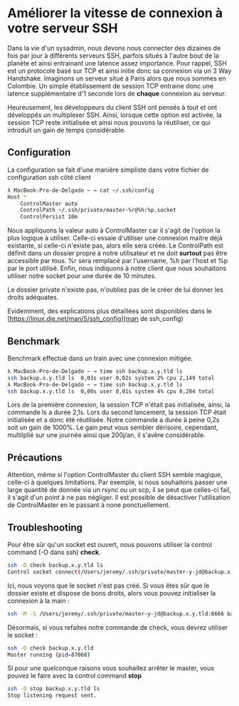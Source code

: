 # Améliorer la vitesse de connexion à votre serveur SSH 
 
Dans la vie d'un sysadmin, nous devons nous connecter des dizaines de 
fois par jour à différents serveurs SSH, parfois situés à l'autre bout 
de la planète et ainsi entrainant une latence assez importance. Pour 
rappel, SSH est un protocole basé sur TCP et ainsi initie donc sa 
connexion via un 3 Way Handshake. Imaginons un serveur situé à Paris 
alors que nous sommes en Colombie. Un simple établissement de session 
TCP entraine donc une latence supplémentaire d'1 seconde lors de 
**chaque** connexion au serveur. 
 
Heureusement, les développeurs du client SSH ont pensés à tout et ont 
développés un multiplexer SSH. Ainsi, lorsque cette option est activée, 
la session TCP reste initialisée et ainsi nous pouvons la réutiliser, ce 
qui introduit un gain de temps considérable. 
 
## Configuration 
 
La configuration se fait d'une manière simpliste dans votre fichier de 
configuration ssh côté client 
 
``` bash 
λ MacBook-Pro-de-Delgado ~ → cat ~/.ssh/config 
Host * 
    ControlMaster auto 
    ControlPath ~/.ssh/private/master-%r@%h:%p.socket 
    ControlPersist 10m 
``` 
 
Nous appliquons la valeur auto à ControlMaster car il s'agit de 
l'option la plus logique à utiliser. Celle-ci essaie d'utiliser une 
connexion maitre déjà existante, si celle-ci n'existe pas, alors elle 
sera créée. Le ControlPath est définit dans un dossier propre à notre 
utilisateur et ne doit **surtout** pas être accessible par tous. %r sera 
remplacé par l'username, %h par l'host et %p par le port utilisé. 
Enfin, nous indiquons à notre client que nous souhaitons utiliser notre 
socket pour une durée de 10 minutes. 
 
Le dossier private n'existe pas, n'oubliez pas de le créer de lui 
donner les droits adéquates. 
 
Evidemment, des explications plus détaillées sont disponibles dans le 
[https://linux.die.net/man/5/ssh_config](man de ssh_config) 
 
## Benchmark 
 
Benchmark effectué dans un train avec une connexion mitigée. 
 
``` bash 
λ MacBook-Pro-de-Delgado ~ → time ssh backup.x.y.tld ls 
ssh backup.x.y.tld ls  0,03s user 0,02s system 2% cpu 2,149 total 
λ MacBook-Pro-de-Delgado ~ → time ssh backup.x.y.tld ls 
ssh backup.x.y.tld ls  0,00s user 0,01s system 4% cpu 0,284 total 
``` 
 
Lors de la première connexion, la session TCP n'était pas initialisée, 
ainsi, la commande ls a durée 2,1s. Lors du second lancement, la session 
TCP était initialisée et a donc été réutilisée. Notre commande a durée à 
peine 0,2s soit un gain de 1000%. Le gain peut vous sembler dérisoire, 
cependant, multilplié sur une journée ainsi que 200j/an, il s'avère 
considérable. 
 
## Précautions 
 
Attention, même si l'option ControlMaster du client SSH semble magique, 
celle-ci à quelques limitations. Par exemple, si nous souhaitons passer 
une large quantité de donnée via un rsync ou un scp, il se peut que 
celles-ci fail, il s'agit d'un point à ne pas négliger. Il est 
possible de désactiver l'utilisation de ControlMaster en le passant à 
none ponctuellement. 
 
## Troubleshooting 
 
Pour être sûr qu'un socket est ouvert, nous pouvons utiliser la control 
command (-O dans ssh) **check**. 
 
``` bash 
ssh -O check backup.x.y.tld ls 
Control socket connect(/Users/jeremy/.ssh/private/master-y-jd@backup.x.y.tld:6666): No such file or directory 
``` 
 
Ici, nous voyons que le socket n'est pas créé. Si vous êtes sûr que le 
dossier existe et dispose de bons droits, alors vous pouvez initialiser 
la connexion à la main : 
 
``` bash 
ssh -M -S /Users/jeremy/.ssh/private/master-y-jd@backup.x.y.tld:6666 backup.x.y.tld 
``` 
 
Désormais, si vous refaites notre commande de check, vous devrez 
utiliser le socket : 
 
``` bash 
ssh -O check backup.x.y.tld  
Master running (pid=87060) 
``` 
 
Si pour une quelconque raisons vous souhaitez arrêter le master, vous 
pouvez le faire avec la control command **stop** 
 
``` bash 
ssh -O stop backup.x.y.tld ls 
Stop listening request sent. 
``` 
